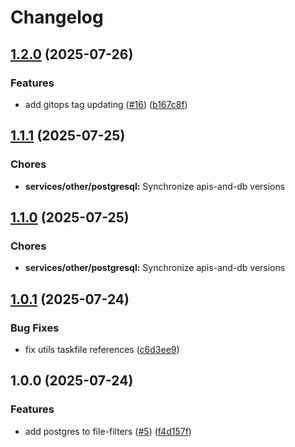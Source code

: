# Changelog

## [1.2.0](https://github.com/sidpalas/capstone/compare/services/other/postgresql@1.1.1...services/other/postgresql@1.2.0) (2025-07-26)


### Features

* add gitops tag updating ([#16](https://github.com/sidpalas/capstone/issues/16)) ([b167c8f](https://github.com/sidpalas/capstone/commit/b167c8f6793a091ad7b5911a28545d5e5fd484d7))

## [1.1.1](https://github.com/sidpalas/capstone/compare/services/other/postgresql@1.1.0...services/other/postgresql@1.1.1) (2025-07-25)


### Chores

* **services/other/postgresql:** Synchronize apis-and-db versions

## [1.1.0](https://github.com/sidpalas/capstone/compare/services/other/postgresql@1.0.1...services/other/postgresql@1.1.0) (2025-07-25)


### Chores

* **services/other/postgresql:** Synchronize apis-and-db versions

## [1.0.1](https://github.com/sidpalas/capstone/compare/services/other/postgresql@1.0.0...services/other/postgresql@1.0.1) (2025-07-24)


### Bug Fixes

* fix utils taskfile references ([c6d3ee9](https://github.com/sidpalas/capstone/commit/c6d3ee9f7ac7fb5d3999205b58788bd9fb1aea3b))

## 1.0.0 (2025-07-24)


### Features

* add postgres to file-filters ([#5](https://github.com/sidpalas/capstone/issues/5)) ([f4d157f](https://github.com/sidpalas/capstone/commit/f4d157f0ee860b09a0ca8d5151c4251611d34ccd))
